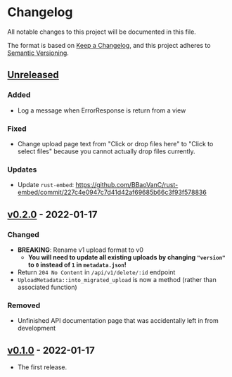 # Changelog

All notable changes to this project will be documented in this file.

The format is based on [Keep a Changelog](https://keepachangelog.com/en/1.0.0/),
and this project adheres to [Semantic Versioning](https://semver.org/spec/v2.0.0.html).

## [Unreleased]

### Added

- Log a message when ErrorResponse is return from a view

### Fixed

- Change upload page text from "Click or drop files here" to "Click to select files" because you cannot actually drop files currently.

### Updates

- Update `rust-embed`: https://github.com/BBaoVanC/rust-embed/commit/227c4e0947c7d41d42af69685b66c3f93f578836

## [v0.2.0] - 2022-01-17

### Changed

- **BREAKING**: Rename v1 upload format to v0
  - **You will need to update all existing uploads by changing `"version"` to `0` instead of `1` in `metadata.json`!**
- Return `204 No Content` in `/api/v1/delete/:id` endpoint
- `UploadMetadata::into_migrated_upload` is now a method (rather than associated function)

### Removed

- Unfinished API documentation page that was accidentally left in from development

## [v0.1.0] - 2022-01-17

- The first release.

[unreleased]: https://github.com/BBaoVanC/bobashare/compare/v0.2.0..HEAD
[v0.2.0]: https://github.com/BBaoVanC/bobashare/compare/v0.1.0..v0.2.0
[v0.1.0]: https://github.com/BBaoVanC/bobashare/releases/tag/v0.1.0
